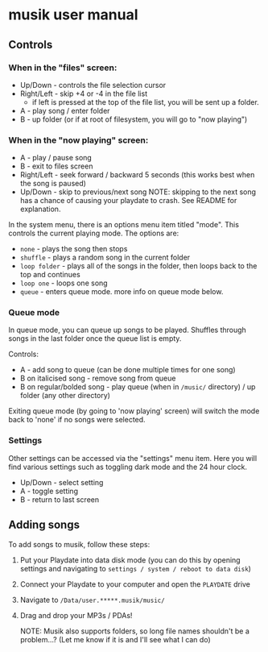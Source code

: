 # musik user manual

## Controls

### When in the "files" screen:

- Up/Down - controls the file selection cursor
- Right/Left - skip +4 or -4 in the file list
    - if left is pressed at the top of the file list, you will be sent up a folder.
- A - play song / enter folder
- B - up folder (or if at root of filesystem, you will go to "now playing")

### When in the "now playing" screen:
- A - play / pause song
- B - exit to files screen
- Right/Left - seek forward / backward 5 seconds (this works best when the song is paused)
- Up/Down - skip to previous/next song
    NOTE: skipping to the next song has a chance of causing your playdate to crash. See README for explanation.

In the system menu, there is an options menu item titled "mode". This controls the current playing mode. The options are:
- `none` - plays the song then stops
- `shuffle` - plays a random song in the current folder
- `loop folder` - plays all of the songs in the folder, then loops back to the top and continues
- `loop one` - loops one song
- `queue` - enters queue mode. more info on queue mode below.

### Queue mode

In queue mode, you can queue up songs to be played. Shuffles through songs in the last folder once the queue list is empty.

Controls:
- A - add song to queue (can be done multiple times for one song)
- B on italicised song - remove song from queue
- B on regular/bolded song - play queue (when in `/music/` directory) / up folder (any other directory)

Exiting queue mode (by going to 'now playing' screen) will switch the mode back to 'none' if no songs were selected.

### Settings

Other settings can be accessed via the "settings" menu item. Here you will find various settings such as toggling dark mode and the 24 hour clock.

- Up/Down - select setting
- A - toggle setting
- B - return to last screen

## Adding songs

To add songs to musik, follow these steps:
1. Put your Playdate into data disk mode (you can do this by opening settings and navigating to `settings / system / reboot to data disk`)
2. Connect your Playdate to your computer and open the `PLAYDATE` drive
3. Navigate to `/Data/user.*****.musik/music/`
4. Drag and drop your MP3s / PDAs!

    NOTE: Musik also supports folders, so long file names shouldn't be a problem...? (Let me know if it is and I'll see what I can do)
